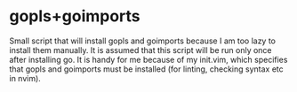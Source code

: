 # gopls+goimports
Small script that will install gopls and goimports because I am too lazy to install them manually.
It is assumed that this script will be run only once after installing go. It is handy for me because of my init.vim, which specifies that gopls and goimports must be installed (for linting, checking syntax etc in nvim).
